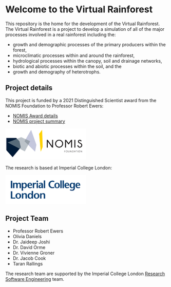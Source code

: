 # Welcome to the Virtual Rainforest

This repository is the home for the development of the Virtual Rainforest. The
Virtual Rainforest is a project to develop a simulation of all of the major
processes involved in a real rainforest including the:

* growth and demographic processes of the primary producers within the forest,
* microclimatic processes within and around the rainforest,
* hydrological processes within the canopy, soil and drainage networks,
* biotic and abiotic processes within the soil, and the
* growth and demography of heterotrophs.

## Project details

This project is funded by a 2021 Distinguished Scientist award from the NOMIS
Foundation to Professor Robert Ewers:

* [NOMIS Award details](https://nomisfoundation.ch/people/robert-ewers/)
* [NOMIS project summary](https://nomisfoundation.ch/research-projects/a-virtual-rainforest-for-understanding-the-stability-resilience-and-sustainability-of-complex-ecosystems/)

<!-- markdownlint-disable-next-line  MD033 MD013-->
[<img alt="NOMIS logo" src="docs/source/_static/images/logo-nomis-822-by-321.png" width=250>](https://nomisfoundation.ch)

The research is based at Imperial College London:

<!-- markdownlint-disable-next-line  MD033 MD013-->
[<img alt="Imperial logo" src="docs/source/_static/images/IMP_ML_1CS_4CP_CLEAR-SPACE.png" width=250>](https://imperial.ac.uk)

## Project Team

* Professor Robert Ewers
* Olivia Daniels
* Dr. Jaideep Joshi
* Dr. David Orme
* Dr. Vivienne Groner
* Dr. Jacob Cook
* Taran Rallings

The research team are supported by the Imperial College London
[Research Software
Engineering](https://www.imperial.ac.uk/admin-services/ict/self-service/research-support/rcs/service-offering/research-software-engineering/)
team.
